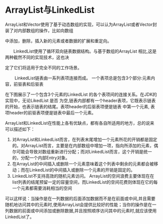 # ArrayList与LinkedList



ArrayList和Vector使用了基于动态数组的实现，可以认为ArrayList或者Vector封装了对内部数组的操作，比如向数组

中添加，删除，插入新的元素或者数据的扩展和重定向。

       LinkedList使用了循环双向链表数据结构。与基于数组的ArrayList 相比,这是两种截然不同的实现技术，这也决

定了它们将适用于完全不同的工作场景。

        LinkedList链表由一系列表项连接而成。 一个表项总是包含3个部分:元素内容，前驱表和后驱表

 在下图展示了一个包含3个元素的LinkedList 的各个表项间的连接关系。在JDK的实现中，无论LikedList 是否
为空,链表内部都有一个header表项，它既表示链表的开始，也表示链表的结尾。表项header的后驱表项便是链表
中第一个元素, 表项header的前驱表项便是链表中最后一个元素。

ArrayList和LinkedList在性能上各有优缺点，都有各自所适用的地方，总的说来可以描述如下： 

1. 对ArrayList和LinkedList而言，在列表末尾增加一个元素所花的开销都是固定的。对ArrayList而言，主要是在内部数组中增加一项，指向所添加的元素，偶尔可能会导致对数组重新进行分配；而对LinkedList而言，这个开销是统一的，分配一个内部Entry对象。
2. 在ArrayList的中间插入或删除一个元素意味着这个列表中剩余的元素都会被移动；而在LinkedList的中间插入或删除一个元素的开销是固定的。
3. LinkedList不支持高效的随机元素访问。
ArrayList的空间浪费主要体现在在list列表的结尾预留一定的容量空间，而LinkedList的空间花费则体现在它的每一个元素都需要消耗相当的空间

可以这样说：当操作是在一列数据的后面添加数据而不是在前面或中间,并且需要随机地访问其中的元素时,使用ArrayList会提供比较好的性能；当你的操作是在一列数据的前面或中间添加或删除数据,并且按照顺序访问其中的元素时,就应该使用LinkedList了。